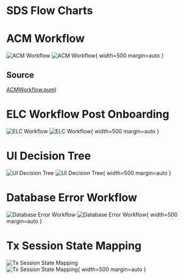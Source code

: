 # SDS Flow Charts

# ACM Workflow

![ACM Workflow](../images/UIDecisionTree.png) 
![ACM Workflow](../images/ACMWorkflow-p.png){ width=500 margin=auto }

## Source
[ACMWorkflow.puml](../diagrams/ACMWorkflow.puml)

# ELC Workflow Post Onboarding

![ELC Workflow](../images/ELCWorkflowPostOnboarding.png) 
![ELC Workflow](../images/ELCWorkflowPostOnboarding-p.png){ width=500 margin=auto }

# UI Decision Tree


![UI Decision Tree](../images/UIDecisionTree.png) 
![UI Decision Tree](../images/UIDecisionTree-p.png){ width=500 margin=auto }

# Database Error Workflow


![Database Error Workflow](../images/DatabaseErrorWorkflow.png) 
![Database Error Workflow](../images/dbew-p.png){ width=500 margin=auto }

# Tx Session State Mapping

![Tx Session State Mapping](../images/G7SDS_MaintainingCommunication_TxSessionStateMapping.png)  
![Tx Session State Mapping](../images/MaintainingCommunication_TxSessionStateMapping-p.png){ width=500 margin=auto }


